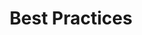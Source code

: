 ---
title: "Best Practices"
description: "A collection of best practices when using TrueNAS."
type: docs
---